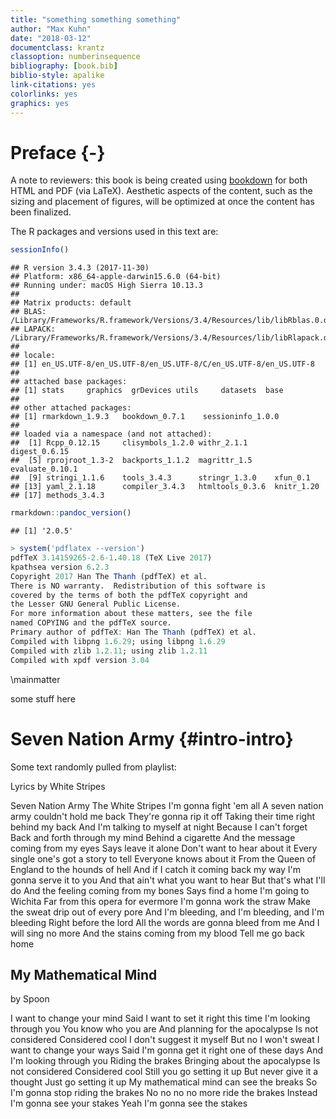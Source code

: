 ```yaml
--- 
title: "something something something"
author: "Max Kuhn"
date: "2018-03-12"
documentclass: krantz
classoption: numberinsequence
bibliography: [book.bib]
biblio-style: apalike
link-citations: yes
colorlinks: yes
graphics: yes
---
```


# Preface {-}

A note to reviewers: this book is being created using [bookdown](https://bookdown.org) for both HTML and PDF (via LaTeX). Aesthetic aspects of the content, such as the sizing and placement of figures, will be optimized at once the content has been finalized. 

The R packages and versions used in this text are:



```r
sessionInfo()
```

```
## R version 3.4.3 (2017-11-30)
## Platform: x86_64-apple-darwin15.6.0 (64-bit)
## Running under: macOS High Sierra 10.13.3
## 
## Matrix products: default
## BLAS: /Library/Frameworks/R.framework/Versions/3.4/Resources/lib/libRblas.0.dylib
## LAPACK: /Library/Frameworks/R.framework/Versions/3.4/Resources/lib/libRlapack.dylib
## 
## locale:
## [1] en_US.UTF-8/en_US.UTF-8/en_US.UTF-8/C/en_US.UTF-8/en_US.UTF-8
## 
## attached base packages:
## [1] stats     graphics  grDevices utils     datasets  base     
## 
## other attached packages:
## [1] rmarkdown_1.9.3   bookdown_0.7.1    sessioninfo_1.0.0
## 
## loaded via a namespace (and not attached):
##  [1] Rcpp_0.12.15     clisymbols_1.2.0 withr_2.1.1      digest_0.6.15   
##  [5] rprojroot_1.3-2  backports_1.1.2  magrittr_1.5     evaluate_0.10.1 
##  [9] stringi_1.1.6    tools_3.4.3      stringr_1.3.0    xfun_0.1        
## [13] yaml_2.1.18      compiler_3.4.3   htmltools_0.3.6  knitr_1.20      
## [17] methods_3.4.3
```

```r
rmarkdown::pandoc_version()
```

```
## [1] '2.0.5'
```
```r
> system('pdflatex --version')
pdfTeX 3.14159265-2.6-1.40.18 (TeX Live 2017)
kpathsea version 6.2.3
Copyright 2017 Han The Thanh (pdfTeX) et al.
There is NO warranty.  Redistribution of this software is
covered by the terms of both the pdfTeX copyright and
the Lesser GNU General Public License.
For more information about these matters, see the file
named COPYING and the pdfTeX source.
Primary author of pdfTeX: Han The Thanh (pdfTeX) et al.
Compiled with libpng 1.6.29; using libpng 1.6.29
Compiled with zlib 1.2.11; using zlib 1.2.11
Compiled with xpdf version 3.04
```

\mainmatter

some stuff here



<!--chapter:end:index.Rmd-->

# Seven Nation Army {#intro-intro}




Some text randomly pulled from playlist: 

Lyrics by White Stripes

Seven Nation Army
The White Stripes
I'm gonna fight 'em all
A seven nation army couldn't hold me back
They're gonna rip it off
Taking their time right behind my back
And I'm talking to myself at night
Because I can't forget
Back and forth through my mind
Behind a cigarette
And the message coming from my eyes
Says leave it alone
Don't want to hear about it
Every single one's got a story to tell
Everyone knows about it
From the Queen of England to the hounds of hell
And if I catch it coming back my way
I'm gonna serve it to you
And that ain't what you want to hear
But that's what I'll do
And the feeling coming from my bones
Says find a home
I'm going to Wichita
Far from this opera for evermore
I'm gonna work the straw
Make the sweat drip out of every pore
And I'm bleeding, and I'm bleeding, and I'm bleeding
Right before the lord
All the words are gonna bleed from me
And I will sing no more
And the stains coming from my blood
Tell me go back home

## My Mathematical Mind


by Spoon

I want to change your mind
Said I want to set it right this time
I'm looking through you
You know who you are
And planning for the apocalypse
Is not considered
Considered cool
I don't suggest it myself
But no I won't sweat
I want to change your ways
Said I'm gonna get it right one of these days
And I'm looking through you
Riding the brakes
Bringing about the apocalypse
Is not considered
Considered cool
Still you go setting it up
But never give it a thought
Just go setting it up
My mathematical mind can see the breaks
So I'm gonna stop riding the brakes
No no no no more ride the brakes
Instead I'm gonna see your stakes
Yeah I'm gonna see the stakes


<!--chapter:end:01-introduction.Rmd-->

